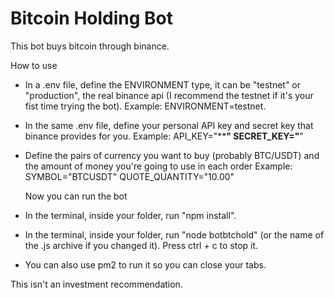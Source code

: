 # Bitcoin Holding Bot
This bot buys bitcoin through binance. 

How to use

- In a .env file, define the ENVIRONMENT type, it can be "testnet" or "production", the real binance api (I recommend the testnet if it's your fist time trying the bot).
Example: ENVIRONMENT=testnet.
- In the same .env file, define your personal API key and secret key that binance provides for you.
Example: API_KEY="************"
         SECRET_KEY="**********"
- Define the pairs of currency you want to buy (probably BTC/USDT) and the amount of money you're going to use in each order
Example: SYMBOL="BTCUSDT"
         QUOTE_QUANTITY="10.00"

  Now you can run the bot
- In the terminal, inside your folder, run "npm install".
- In the terminal, inside your folder, run "node botbtchold" (or the name of the .js archive if you changed it). Press ctrl + c to stop it.
- You can also use pm2 to run it so you can close your tabs. 

This isn't an investment recommendation.
